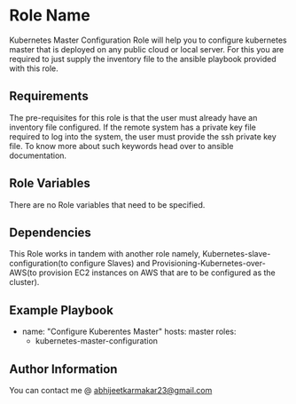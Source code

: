 Role Name
=========

Kubernetes Master Configuration Role will help you to configure kubernetes master that is deployed on any public cloud or local server. For this you are required to just supply the inventory file to the ansible playbook provided with this role.

Requirements
------------

The pre-requisites for this role is that the user must already have an inventory file configured. If the remote system has a private key file required to log into the system, the user must provide the ssh private key file. To know more about such keywords head over to ansible documentation.

Role Variables
--------------

There are no Role variables that need to be specified.

Dependencies
------------

This Role works in tandem with another role namely, Kubernetes-slave-configuration(to configure Slaves) and Provisioning-Kubernetes-over-AWS(to provision EC2 instances on AWS that are to be configured as the cluster).

Example Playbook
----------------

 - name: "Configure Kuberentes Master"
   hosts: master
   roles:
   - kubernetes-master-configuration

Author Information
------------------

You can contact me @ abhijeetkarmakar23@gmail.com

